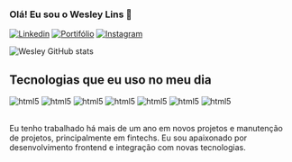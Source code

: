 

### Olá! Eu sou o Wesley Lins 🤚 

[![Linkedin](https://img.shields.io/badge/LinkedIn-0077B5?style=for-the-badge&logo=linkedin&logoColor=white)](https://www.linkedin.com/in/wesleylins/)
[![Portifólio](https://img.shields.io/badge/website-000000?style=for-the-badge&logo=About.me&logoColor=white)](https://wesleylins.netlify.app/)
[![Instagram](https://img.shields.io/badge/Instagram-E4405F?style=for-the-badge&logo=instagram&logoColor=white)](https://www.instagram.com/wesleylinsjj/?hl=pt-br)

![Wesley GitHub stats](https://github-readme-stats.vercel.app/api?username=wesli10&show_icons=true&theme=dracula)

## Tecnologias que eu uso no meu dia


<div style='display: inline_block'> 
  <img alt='html5' src='https://img.shields.io/badge/React-20232A?style=for-the-badge&logo=react&logoColor=61DAFB'>
  <img alt='html5' src='https://img.shields.io/badge/Node.js-43853D?style=for-the-badge&logo=node.js&logoColor=white'>
  <img alt='html5' src='https://img.shields.io/badge/TypeScript-007ACC?style=for-the-badge&logo=typescript&logoColor=white'>
  <img alt='html5' src='https://img.shields.io/badge/Tailwind_CSS-38B2AC?style=for-the-badge&logo=tailwind-css&logoColor=white'>
  <img alt='html5' src='https://img.shields.io/badge/React_Native-20232A?style=for-the-badge&logo=react&logoColor=61DAFB'>
  <img alt='html5' src='https://img.shields.io/badge/PostgreSQL-316192?style=for-the-badge&logo=postgresql&logoColor=white'>
  <img alt='html5' src='https://img.shields.io/badge/Python-3776AB?style=for-the-badge&logo=python&logoColor=white'>
</div> <br/>

Eu tenho trabalhado há mais de um ano em novos projetos e manutenção de projetos, principalmente em fintechs. Eu sou apaixonado por desenvolvimento frontend e integração com novas tecnologias.

